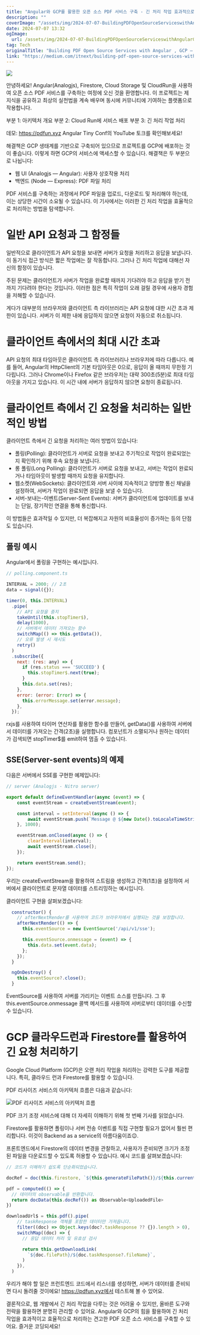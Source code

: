```yaml
---
title: "Angular와 GCP를 활용한 오픈 소스 PDF 서비스 구축 - 긴 처리 작업 효과적으로 처리하는 방법"
description: ""
coverImage: "/assets/img/2024-07-07-BuildingPDFOpenSourceServiceswithAngularGCPHandlinglongprocessingtasks_0.png"
date: 2024-07-07 13:32
ogImage: 
  url: /assets/img/2024-07-07-BuildingPDFOpenSourceServiceswithAngularGCPHandlinglongprocessingtasks_0.png
tag: Tech
originalTitle: "Building PDF Open Source Services with Angular , GCP — Handling long processing tasks"
link: "https://medium.com/itnext/building-pdf-open-source-services-with-angular-gcp-handling-long-processing-tasks-e15cb4e511d3"
---
```



<img src="/assets/img/2024-07-07-BuildingPDFOpenSourceServiceswithAngularGCPHandlinglongprocessingtasks_0.png" />

안녕하세요! Angular(Analogjs), Firestore, Cloud Storage 및 CloudRun을 사용하여 오픈 소스 PDF 서비스를 구축하는 여정에 오신 것을 환영합니다. 이 프로젝트는 제 지식을 공유하고 최상의 실천법을 계속 배우며 동시에 커뮤니티에 기여하는 플랫폼으로 작용합니다.

부분 1: 아키텍처 개요
부분 2: Cloud Run에 서비스 배포
부분 3: 긴 처리 작업 처리

데모: https://pdfun.xyz
Angular Tiny Conf의 YouTube 토크를 확인해보세요!

<div class="content-ad"></div>

해결책은 GCP 생태계를 기반으로 구축되어 있으므로 프로젝트를 GCP에 배포하는 것이 좋습니다. 이렇게 하면 GCP의 서비스에 액세스할 수 있습니다. 해결책은 두 부분으로 나뉩니다:

- 웹 UI (Analogjs — Angular): 사용자 상호작용 처리
- 백엔드 (Node — Express): PDF 파일 처리

PDF 서비스를 구축하는 과정에서 PDF 파일을 업로드, 다운로드 및 처리해야 하는데, 이는 상당한 시간이 소요될 수 있습니다. 이 기사에서는 이러한 긴 처리 작업을 효율적으로 처리하는 방법을 탐색합니다.

# 일반 API 요청과 그 함정들

<div class="content-ad"></div>

일반적으로 클라이언트가 API 요청을 보내면 서버가 요청을 처리하고 응답을 보냅니다. 이 동기식 접근 방식은 짧은 작업에는 잘 작동합니다. 그러나 긴 처리 작업에 대해선 자신의 함정이 있습니다.

주된 문제는 클라이언트가 서버가 작업을 완료할 때까지 기다려야 하고 응답을 받기 전까지 기다려야 한다는 것입니다. 이러한 점은 특히 작업이 오래 걸릴 경우에 사용자 경험을 저해할 수 있습니다.

게다가 대부분의 브라우저와 클라이언트 측 라이브러리는 API 요청에 대한 시간 초과 제한이 있습니다. 서버가 이 제한 내에 응답하지 않으면 요청이 자동으로 취소됩니다.

# 클라이언트 측에서의 최대 시간 초과

<div class="content-ad"></div>

API 요청의 최대 타임아웃은 클라이언트 측 라이브러리나 브라우저에 따라 다릅니다. 예를 들어, Angular의 HttpClient의 기본 타임아웃은 0으로, 응답이 올 때까지 무한정 기다립니다. 그러나 Chrome이나 Firefox 같은 브라우저는 대략 300초(5분)로 최대 타임아웃을 가지고 있습니다. 이 시간 내에 서버가 응답하지 않으면 요청이 종료됩니다.

# 클라이언트 측에서 긴 요청을 처리하는 일반적인 방법

클라이언트 측에서 긴 요청을 처리하는 여러 방법이 있습니다:

- 폴링(Polling): 클라이언트가 서버로 요청을 보내고 주기적으로 작업이 완료되었는지 확인하기 위해 후속 요청을 보냅니다.
- 롱 폴링(Long Polling): 클라이언트가 서버로 요청을 보내고, 서버는 작업이 완료되거나 타임아웃이 발생할 때까지 요청을 유지합니다.
- 웹소켓(WebSockets): 클라이언트와 서버 사이에 지속적이고 양방향 통신 채널을 설정하여, 서버가 작업이 완료되면 응답을 보낼 수 있습니다.
- 서버-보내는-이벤트(Server-Sent Events): 서버가 클라이언트에 업데이트를 보내는 단일, 장기적인 연결을 통해 통신합니다.

<div class="content-ad"></div>

이 방법들은 효과적일 수 있지만, 더 복잡해지고 자원의 비효율성이 증가하는 등의 단점도 있습니다.

## 폴링 예시

Angular에서 폴링을 구현하는 예시입니다.

```js
// polling.component.ts

INTERVAL = 2000; // 2초
data = signal({});

timer(0, this.INTERVAL)
  .pipe(
    // API 요청을 중지
    takeUntil(this.stopTimer$),
    delay(1000),
    // 서버에서 데이터 가져오는 함수
    switchMap(() => this.getData()),
    // 오류 발생 시 재시도
    retry()
  )
  .subscribe({
    next: (res: any) => {
      if (res.status === 'SUCCEED') {
        this.stopTimer$.next(true);
      }
      this.data.set(res);
    },
    error: (error: Error) => {
      this.errorMessage.set(error.message);
    },
  });
```

<div class="content-ad"></div>

rxjs를 사용하여 타이머 연산자를 활용한 함수를 만들어, getData()를 사용하여 서버에서 데이터를 가져오는 간격(2초)을 실행합니다. 컴포넌트가 소멸되거나 원하는 데이터가 검색되면 stopTimer$를 emit하여 멈출 수 있습니다.

## SSE(Server-sent events)의 예제

다음은 서버에서 SSE를 구현한 예제입니다:

```js
// server (Analogjs - Nitro server)

export default defineEventHandler(async (event) => {
    const eventStream = createEventStream(event);

    const interval = setInterval(async () => {
        await eventStream.push(`Message @ ${new Date().toLocaleTimeString()}`);
    }, 1000);

    eventStream.onClosed(async () => {
        clearInterval(interval);
        await eventStream.close();
    });

    return eventStream.send();
});
```

<div class="content-ad"></div>

우리는 createEventStream을 활용하여 스트림을 생성하고 간격(1초)을 설정하여 서버에서 클라이언트로 문자열 데이터를 스트리밍하는 예시입니다.

클라이언트 구현을 살펴보겠습니다:

```js
  constructor() {
    // afterNextRender를 사용하여 코드가 브라우저에서 실행되는 것을 보장합니다.
    afterNextRender(() => {
      this.eventSource = new EventSource('/api/v1/sse');

      this.eventSource.onmessage = (event) => {
        this.data.set(event.data);
      };
    });
  }

  ngOnDestroy() {
    this.eventSource?.close();
  }
```

EventSource를 사용하여 서버를 가리키는 이벤트 소스를 만듭니다. 그 후 this.eventSource.onmessage 콜백 메서드를 사용하여 서버로부터 데이터를 수신할 수 있습니다.

<div class="content-ad"></div>

# GCP 클라우드런과 Firestore를 활용하여 긴 요청 처리하기

Google Cloud Platform (GCP)은 오랜 처리 작업을 처리하는 강력한 도구를 제공합니다. 특히, 클라우드 런과 Firestore를 활용할 수 있습니다.

PDF 리사이즈 서비스의 아키텍처 흐름은 다음과 같습니다:

![PDF 리사이즈 서비스의 아키텍처 흐름](/assets/img/2024-07-07-BuildingPDFOpenSourceServiceswithAngularGCPHandlinglongprocessingtasks_1.png)

<div class="content-ad"></div>

PDF 크기 조정 서비스에 대해 더 자세히 이해하기 위해 첫 번째 기사를 읽었습니다.

Firestore를 활용하면 폴링이나 서버 전송 이벤트를 직접 구현할 필요가 없어서 훨씬 편리합니다. 이것이 Backend as a service의 아름다움이죠😉.

프론트엔드에서 Firestore의 데이터 변경을 관찰하고, 사용자가 준비되면 크기가 조정된 파일을 다운로드할 수 있도록 허용할 수 있습니다. 예시 코드를 살펴보겠습니다:

```js
// 코드가 이해하기 쉽도록 단순화되었습니다.

docRef = doc(this.firestore, `${this.generateFilePath()}/${this.currentID()}`)

pdf = computed(() => {
  // 데이터의 observable을 반환합니다.
  return docData(this.docRef()) as Observable<UploadedFile>
})

downloadUrl$ = this.pdf().pipe(
    // taskResponse 객체를 포함한 데이터만 가져옵니다.
    filter((doc) => Object.keys(doc?.taskResponse ?? {}).length > 0),
    switchMap((doc) => {
      // 응답 데이터 처리 및 유효성 검사

      return this.getDownloadLink(
        `${doc.filePath}/${doc.taskResponse?.fileName}`,
      )
    }),
  )
```

<div class="content-ad"></div>

우리가 해야 할 일은 프런트엔드 코드에서 리스너를 생성하면, 서버가 데이터를 준비되면 다시 돌려줄 것이에요! https://pdfun.xyz에서 테스트해 볼 수 있어요. 

결론적으로, 웹 개발에서 긴 처리 작업을 다루는 것은 어려울 수 있지만, 올바른 도구와 전략을 활용하면 분명히 관리할 수 있어요. Angular와 GCP의 힘을 활용하여 긴 처리 작업을 효과적이고 효율적으로 처리하는 견고한 PDF 오픈 소스 서비스를 구축할 수 있어요. 즐거운 코딩되세요!